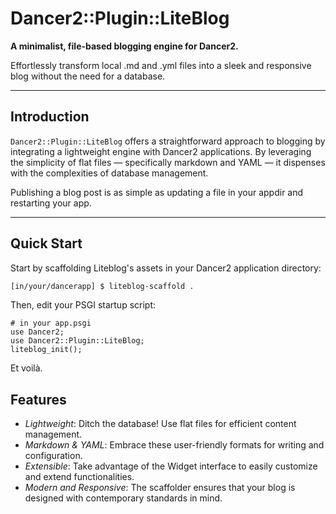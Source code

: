 
# Dancer2::Plugin::LiteBlog

**A minimalist, file-based blogging engine for Dancer2.**

Effortlessly transform local .md and .yml files into a sleek and responsive blog
without the need for a database.

---

## Introduction

`Dancer2::Plugin::LiteBlog` offers a straightforward approach to blogging by
integrating a lightweight engine with Dancer2 applications. By leveraging the
simplicity of flat files — specifically markdown and YAML — it dispenses with
the complexities of database management.

Publishing a blog post is as simple as updating a file in your appdir and
restarting your app. 

---

## Quick Start

Start by scaffolding Liteblog's assets in your Dancer2 application directory:

```bash
[in/your/dancerapp] $ liteblog-scaffold .
```

Then, edit your PSGI startup script: 


```
# in your app.psgi
use Dancer2;
use Dancer2::Plugin::LiteBlog;
liteblog_init();
```

Et voilà.

## Features

  * *Lightweight*: Ditch the database! Use flat files for efficient content management.
  * *Markdown & YAML*: Embrace these user-friendly formats for writing and configuration.
  * *Extensible*: Take advantage of the Widget interface to easily customize and extend functionalities.
  * *Modern and Responsive*: The scaffolder ensures that your blog is designed with contemporary standards in mind.



